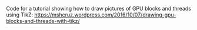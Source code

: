Code for a tutorial showing how to draw pictures of GPU blocks and threads using TikZ: https://mshcruz.wordpress.com/2016/10/07/drawing-gpu-blocks-and-threads-with-tikz/
